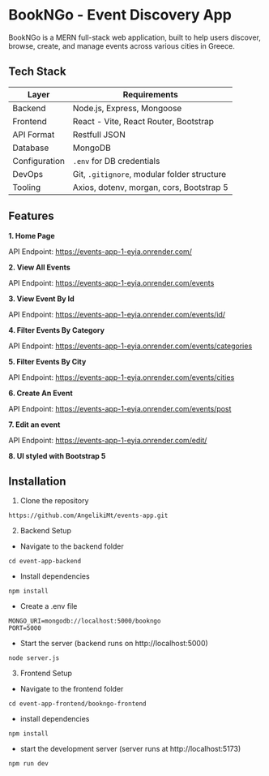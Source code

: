 # BookNGo - Event Discovery App
BookNGo is a MERN full-stack web application, built to help users discover, browse, create, and manage events across various cities in Greece.

## Tech Stack

| Layer          | Requirements                                  |
|----------------|-----------------------------------------------|
| Backend        | Node.js, Express, Mongoose                    |
| Frontend       | React - Vite, React Router, Bootstrap         |
| API Format     | Restfull JSON                                 |
| Database       | MongoDB                                       |
| Configuration  | `.env` for DB credentials                     |
| DevOps         | Git, `.gitignore`, modular folder structure   |
| Tooling        | Axios, dotenv, morgan, cors, Bootstrap 5      |

## Features
<b>1. Home Page</b>

API Endpoint: https://events-app-1-eyia.onrender.com/

<b>2. View All Events</b>

API Endpoint: https://events-app-1-eyia.onrender.com/events

<b>3. View Event By Id</b>

API Endpoint:  https://events-app-1-eyia.onrender.com/events/id/

<b>4. Filter Events By Category</b>

API Endpoint: https://events-app-1-eyia.onrender.com/events/categories

<b>5. Filter Events By City</b>

API Endpoint: https://events-app-1-eyia.onrender.com/events/cities

<b>6. Create An Event</b>

API Endpoint: https://events-app-1-eyia.onrender.com/events/post

<b>7. Edit an event</b>

API Endpoint:  https://events-app-1-eyia.onrender.com/edit/

<b>8. UI styled with Bootstrap 5</b>

## Installation

1. Clone the repository 
``` 
https://github.com/AngelikiMt/events-app.git 
```
2. Backend Setup
- Navigate to the backend folder
```
cd event-app-backend
```
- Install dependencies
```
npm install
```
- Create a .env file
```
MONGO_URI=mongodb://localhost:5000/bookngo
PORT=5000
```
- Start the server (backend runs on http://localhost:5000)
```
node server.js
```

3. Frontend Setup
- Navigate to the frontend folder
```
cd event-app-frontend/bookngo-frontend
```
- install dependencies
```
npm install
```
- start the development server (server runs at http://localhost:5173)
``` 
npm run dev
```
